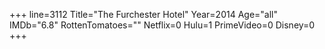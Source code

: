+++
line=3112
Title="The Furchester Hotel"
Year=2014
Age="all"
IMDb="6.8"
RottenTomatoes=""
Netflix=0
Hulu=1
PrimeVideo=0
Disney=0
+++

